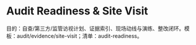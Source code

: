 # Audit Readiness & Site Visit

目的：自查/第三方/监管访视计划、证据索引、现场动线与演练、整改闭环。模板：audit/evidence/site-visit；清单：audit-readiness。
